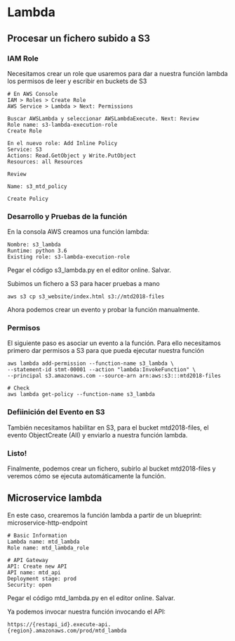 # Lambda

## Procesar un fichero subido a S3

### IAM Role
Necesitamos crear un role que usaremos para dar a nuestra función lambda los permisos de leer y escribir en buckets de S3
```
# En AWS Console
IAM > Roles > Create Role
AWS Service > Lambda > Next: Permissions

Buscar AWSLambda y seleccionar AWSLambdaExecute. Next: Review
Role name: s3-lambda-execution-role
Create Role

En el nuevo role: Add Inline Policy
Service: S3
Actions: Read.GetObject y Write.PutObject
Resources: all Resources

Review

Name: s3_mtd_policy

Create Policy
```
### Desarrollo y Pruebas de la función
En la consola AWS creamos una función lambda:
```
Nombre: s3_lambda
Runtime: python 3.6
Existing role: s3-lambda-execution-role
```
Pegar el código s3_lambda.py en el editor online. Salvar.

Subimos un fichero a S3 para hacer pruebas a mano
```
aws s3 cp s3_website/index.html s3://mtd2018-files
```
Ahora podemos crear un evento y probar la función manualmente.

### Permisos

El siguiente paso es asociar un evento a la función. Para ello necesitamos primero dar permisos a S3 para que pueda ejecutar nuestra función
```
aws lambda add-permission --function-name s3_lambda \
--statement-id stmt-00001 --action "lambda:InvokeFunction" \
--principal s3.amazonaws.com --source-arn arn:aws:s3:::mtd2018-files

# Check
aws lambda get-policy --function-name s3_lambda
```
### Defiinición del Evento en S3
También necesitamos habilitar en S3, para el bucket mtd2018-files, el evento ObjectCreate (All) y enviarlo a nuestra función lambda.

### Listo!

Finalmente, podemos crear un fichero, subirlo al bucket mtd2018-files y veremos cómo se ejecuta automáticamente la función.

## Microservice lambda
En este caso, crearemos la función lambda a partir de un blueprint:
microservice-http-endpoint
```
# Basic Information
Lambda name: mtd_lambda
Role name: mtd_lambda_role

# API Gateway
API: Create new API
API name: mtd_api
Deployment stage: prod
Security: open
```
Pegar el código mtd_lambda.py en el editor online. Salvar.

Ya podemos invocar nuestra función invocando el API:
```
https://{restapi_id}.execute-api.{region}.amazonaws.com/prod/mtd_lambda
```
